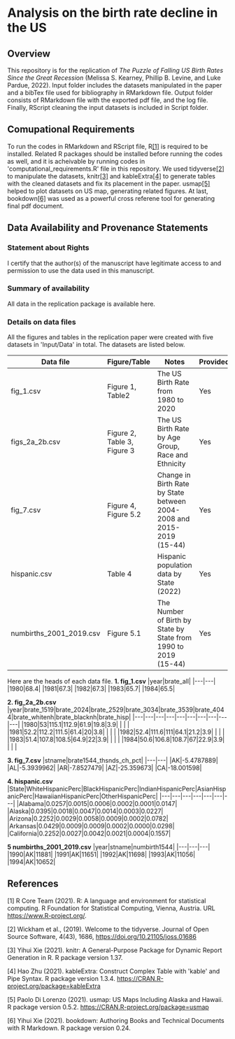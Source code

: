 # Analysis on the birth rate decline in the US
## Overview
This repository is for the replication of *The Puzzle of Falling US Birth Rates Since the Great Recession* (Melissa S. Kearney, Phillip B. Levine, and Luke Pardue, 2022). Input folder includes the datasets manipulated in the paper and a bibTex file used for bibliography in RMarkdown file. Output folder consists of RMarkdown file with the exported pdf file, and the log file. Finally, RScript cleaning the input datasets is included in Script folder.

## Comupational Requirements
To run the codes in RMarkdown and RScript file, R[[1]](#1) is required to be installed. Related R packages should be installed before running the codes as well, and it is acheivable by running codes in 'computational_requirements.R' file in this repository. We used tidyverse[[2]](#2) to manipulate the datasets, knitr[[3]](#3) and kableExtra[[4]](#4) to generate tables with the cleaned datasets and fix its placement in the paper. usmap[[5]](#5) helped to plot datasets on US map, generating related figures. At last, bookdown[[6]](#6) was used as a powerful cross referene tool for generating final pdf document. 

## Data Availability and Provenance Statements
### Statement about Rights
I certify that the author(s) of the manuscript have legitimate access to and permission to use the data used in this manuscript.

### Summary of availability
All data in the replication package is available here.

### Details on data files
All the figures and tables in the replication paper were created with five datasets in 'Input/Data' in total. The datasets are listed below.

|Data file|Figure/Table|Notes|Provided|
|---|---|---|---|
|fig_1.csv|Figure 1, Table2|The US Birth Rate from 1980 to 2020|Yes|
|figs_2a_2b.csv|Figure 2, Table 3, Figure 3|The US Birth Rate by Age Group, Race and Ethnicity|Yes|
|fig_7.csv|Figure 4, Figure 5.2|Change in Birth Rate by State between 2004-2008 and 2015-2019 (15-44)|Yes|
|hispanic.csv|Table 4|Hispanic population data by State (2022)|Yes|
|numbirths_2001_2019.csv|Figure 5.1|The Number of Birth by State by State from 1990 to 2019 (15-44)|Yes|

Here are the heads of each data file.
**1. fig_1.csv**
|year|brate_all|
|---|---|
|1980|68.4|
|1981|67.3|
|1982|67.3|
|1983|65.7|
|1984|65.5|

**2. fig_2a_2b.csv**
|year|brate_1519|brate_2024|brate_2529|brate_3034|brate_3539|brate_4044|brate_whitenh|brate_blacknh|brate_hisp|
|---|---|---|---|---|---|---|---|---|---|
|1980|53|115.1|112.9|61.9|19.8|3.9|   |   |    |
|1981|52.2|112.2|111.5|61.4|20|3.8|   |   |    |
|1982|52.4|111.6|111|64.1|21.2|3.9|   |   |    |
|1983|51.4|107.8|108.5|64.9|22|3.9|   |   |    |
|1984|50.6|106.8|108.7|67|22.9|3.9|   |   |    |

**3. fig_7.csv**
|stname|brate1544_thsnds_ch_pct|
|---|---|
|AK|-5.4787889|
|AL|-5.3939962|
|AR|-7.8527479|
|AZ|-25.359673|
|CA|-18.001598|

**4. hispanic.csv**
|State|WhiteHispanicPerc|BlackHispanicPerc|IndianHispanicPerc|AsianHispanicPerc|HawaiianHispanicPerc|OtherHispanicPerc|
|---|---|---|---|---|---|---|
|Alabama|0.0257|0.0015|0.0006|0.0002|0.0001|0.0147|
|Alaska|0.0395|0.0018|0.0047|0.0014|0.0003|0.0227|
|Arizona|0.2252|0.0029|0.0058|0.0009|0.0002|0.0782|
|Arkansas|0.0429|0.0009|0.0009|0.0002|0.0000|0.0298|
|California|0.2252|0.0027|0.0042|0.0021|0.0004|0.1557|


**5 numbirths_2001_2019.csv**
|year|stname|numbirth1544|
|---|---|---|
|1990|AK|11881|
|1991|AK|11651|
|1992|AK|11698|
|1993|AK|11056|
|1994|AK|10652|

## References

<a id="1">[1]
  R Core Team (2021). R: A language and
  environment for statistical computing. R
  Foundation for Statistical Computing, Vienna,
  Austria. URL https://www.R-project.org/.
</a> 

<a id="2">[2]
  Wickham et al., (2019). Welcome to the
  tidyverse. Journal of Open Source Software,
  4(43), 1686,
  https://doi.org/10.21105/joss.01686
</a>

<a id="3">[3]
  Yihui Xie (2021). knitr: A General-Purpose
  Package for Dynamic Report Generation in R. R
  package version 1.37.
  </a>
  
 <a id="4">[4]
  Hao Zhu (2021). kableExtra: Construct Complex
  Table with 'kable' and Pipe Syntax. R package
  version 1.3.4.
  https://CRAN.R-project.org/package=kableExtra
  </a>
  
  
<a id ="5">[5]
  Paolo Di Lorenzo (2021). usmap: US Maps
  Including Alaska and Hawaii. R package version
  0.5.2. https://CRAN.R-project.org/package=usmap
  </a>
  
 <a id="6">[6]
  Yihui Xie (2021). bookdown: Authoring Books and
  Technical Documents with R Markdown. R package
  version 0.24.
  </a>
